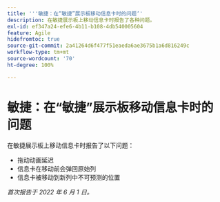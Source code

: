 ```yaml
---
title: '''敏捷：在“敏捷”展示板移动信息卡时的问题‘'
description: 在敏捷展示板上移动信息卡时报告了各种问题。
exl-id: ef347a24-efe6-4b11-b108-4db540005604
feature: Agile
hidefromtoc: true
source-git-commit: 2a41264d6f477f51eaeda6ae3675b1a6d816249c
workflow-type: tm+mt
source-wordcount: '70'
ht-degree: 100%

---
```


# 敏捷：在“敏捷”展示板移动信息卡时的问题

在敏捷展示板上移动信息卡时报告了以下问题：

* 拖动动画延迟
* 信息卡在移动前会弹回原始列
* 信息卡被移动到新列中不可预测的位置

_首次报告于 2022 年 6 月 1 日。_
